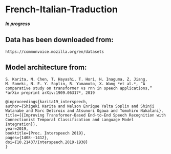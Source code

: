 # French-Italian-Traduction


***In progress***


## Data has been downloaded from:

    https://commonvoice.mozilla.org/en/datasets


## Model architecture from:

    S. Karita, N. Chen, T. Hayashi, T. Hori, H. Inaguma, Z. Jiang,
    M. Someki, N. E. Y. Soplin, R. Yamamoto, X. Wang *et al.*, “A
    comparative study on transformer vs rnn in speech applications,”
    *arXiv preprint arXiv:1909.06317*, 2019
    
    @inproceedings{karita19_interspeech,
    author={Shigeki Karita and Nelson Enrique Yalta Soplin and Shinji Watanabe and Marc Delcroix and Atsunori Ogawa and Tomohiro Nakatani},
    title={{Improving Transformer-Based End-to-End Speech Recognition with Connectionist Temporal Classification and Language Model Integration}},
    year=2019,
    booktitle={Proc. Interspeech 2019},
    pages={1408--1412},
    doi={10.21437/Interspeech.2019-1938}
    }
